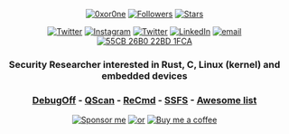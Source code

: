 
<p align="center"> 
    <a href="https://github.com/0xor0ne"><img alt="0xor0ne" src="https://komarev.com/ghpvc/?username=0xor0ne"></a>
    <a href="https://github.com/0xor0ne?tab=followers"><img alt="Followers" src="https://img.shields.io/github/followers/0xor0ne?color=4C1&logo=github"></a>
    <a href="https://github.com/0xor0ne?tab=repositories"><img alt="Stars" src="https://img.shields.io/github/stars/0xor0ne"></a>
</p> 

<p align="center"> 
    <a href="https://twitter.com/0xor0ne"><img alt="Twitter" src="https://img.shields.io/badge/Twitter-1DA1F2?style=flat-square&logo=twitter&logoColor=white"></a>
    <a href="https://www.instagram.com/0xor0ne/"><img alt="Instagram" src="https://img.shields.io/badge/Instagram-E4405F?style=flat-square&logo=instagram&logoColor=white"></a>
    <a href="https://infosec.exchange/@0xor0ne"><img alt="Twitter" src="https://img.shields.io/badge/Mastodon-6364FF?style=flat-square&logo=Mastodon&logoColor=white"></a>
    <a href="https://www.linkedin.com/in/nfacchi/en" target="_blank"><img alt="LinkedIn" src="https://img.shields.io/badge/Linkedin-0077B5?style=flat-square&logo=Linkedin&logoColor=white"></a>
    <a href="mailto:0xor0ne@gmail.com" target="_blank"><img alt="email" src="https://img.shields.io/badge/Gmail-D14836?style=flat-square&logo=gmail&logoColor=white"></a>
    <a href="https://keys.openpgp.org/vks/v1/by-fingerprint/BAC49FE3A714464FA7C8EDB855CB26B022BD1FCA" target="_blank"><img alt="55CB 26B0 22BD 1FCA" src="https://img.shields.io/badge/PGP Key-4A0?style=flat-square&logo=GNU Privacy Guard&logoColor=FFFFFF"></a>
</p> 

<h3 align="center"> 
Security Researcher interested in Rust, C, Linux (kernel) and embedded devices
</h3>

<h3 align="center"> 
<a href="https://github.com/0xor0ne/debugoff">DebugOff</a>
-
<a href="https://github.com/0xor0ne/qscan">QScan</a>
-
<a href="https://github.com/0xor0ne/recmd">ReCmd</a>
-
<a href="https://github.com/0xor0ne/ssfs">SSFS</a>
-
<a href="https://github.com/0xor0ne/awesome-list">Awesome list</a>
</h3>

<p align="center"> 
    <a href="https://github.com/sponsors/0xor0ne?frequency=recurring"><img alt="Sponsor me" src="https://img.shields.io/badge/Become a Sponsor-30363D?style=flat-square&logo=GitHub-Sponsors&logoColor=#white"></a>
    <a href="https://github.com/sponsors/0xor0ne?frequency=one-time"><img alt="or" src="https://img.shields.io/badge/or-FF0000?style=flat-square&logoColor=#Red"></a>
    <a href="https://www.buymeacoffee.com/0xor0neE"><img alt="Buy me a coffee" src="https://img.shields.io/badge/Buy_Me_A_Coffee-FFDD00?style=flat-square&logo=buy-me-a-coffee&logoColor=black"></a>
</p> 

